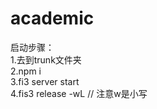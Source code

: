# academic

启动步骤：<br>
1.去到trunk文件夹<br>
2.npm i <br>
3.fi3 server start<br>
4.fis3 release -wL   // 注意w是小写

